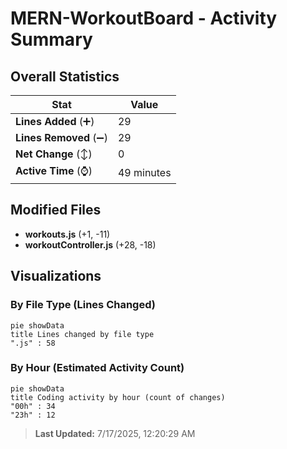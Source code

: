 # MERN-WorkoutBoard - Activity Summary 

## Overall Statistics

| Stat                   | Value                                                             |
| ---------------------- | ----------------------------------------------------------------- |
| **Lines Added** (➕)   | 29                                          |
| **Lines Removed** (➖) | 29                                        |
| **Net Change** (↕)    | 0                |
| **Active Time** (⌚)   | 49 minutes |


## Modified Files
- **workouts.js** (+1, -11)
- **workoutController.js** (+28, -18)

## Visualizations

### By File Type (Lines Changed)

```mermaid
pie showData
title Lines changed by file type
".js" : 58
```

### By Hour (Estimated Activity Count)

```mermaid
pie showData
title Coding activity by hour (count of changes)
"00h" : 34
"23h" : 12
```


> **Last Updated:** 7/17/2025, 12:20:29 AM